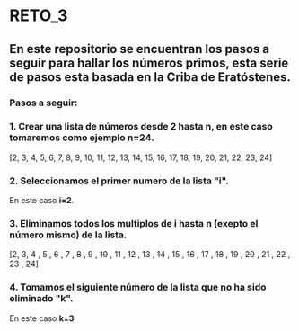 # RETO_3
## En este repositorio se encuentran los pasos a seguir para hallar los números primos, esta serie de pasos esta basada en la Criba de Eratóstenes.
### Pasos a seguir:
### 1. Crear una lista de números desde 2 hasta n, en este caso tomaremos como ejemplo **n=24**.

[2, 3, 4, 5, 6, 7, 8, 9, 10, 11, 12, 13, 14, 15, 16, 17, 18, 19, 20, 21, 22, 23, 24]

### 2. Seleccionamos el primer numero de la lista **"i"**.
En este caso **i=2**.

### 3. Eliminamos todos los multiplos de **i** hasta n (exepto el número mismo) de la lista.

 [2, 3, ~~4~~ , 5 , ~~6~~ , 7 , ~~8~~ , 9 , ~~10~~ , 11 , ~~12~~ , 13 , ~~14~~ , 15 , ~~16~~ , 17 , ~~18~~ , 19 , ~~20~~ , 21 , ~~22~~ , 23 , ~~24~~]

 ### 4. Tomamos el siguiente número de la lista que no ha sido eliminado "k". 
 En este caso **k=3**
 
